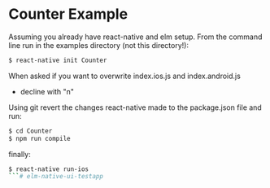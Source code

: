# Counter Example

Assuming you already have react-native and elm setup. From the command 
line run in the examples directory (not this directory!):

```bash
$ react-native init Counter 
```

When asked if you want to overwrite index.ios.js and index.android.js
- decline with "n"

Using git revert the changes react-native made to the package.json file 
and run:

```bash
$ cd Counter
$ npm run compile 
```

finally:

```bash
$ react-native run-ios 
```# elm-native-ui-testapp
